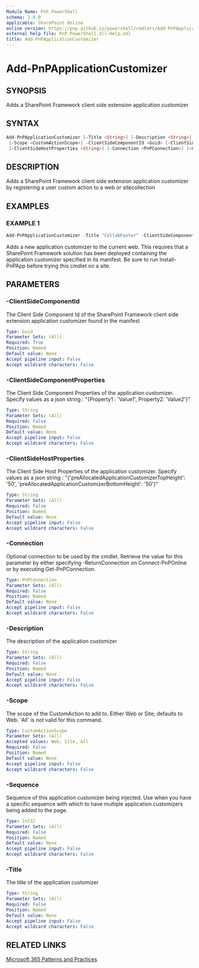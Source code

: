 ```yaml
---
Module Name: PnP.PowerShell
schema: 2.0.0
applicable: SharePoint Online
online version: https://pnp.github.io/powershell/cmdlets/Add-PnPApplicationCustomizer.html
external help file: PnP.PowerShell.dll-Help.xml
title: Add-PnPApplicationCustomizer
---
```

  
# Add-PnPApplicationCustomizer

## SYNOPSIS
Adds a SharePoint Framework client side extension application customizer

## SYNTAX

```powershell
Add-PnPApplicationCustomizer [-Title <String>] [-Description <String>] [-Sequence <Int32>]
 [-Scope <CustomActionScope>] -ClientSideComponentId <Guid> [-ClientSideComponentProperties <String>]
 [-ClientSideHostProperties <String>] [-Connection <PnPConnection>] [<CommonParameters>]
```

## DESCRIPTION
Adds a SharePoint Framework client side extension application customizer by registering a user custom action to a web or sitecollection

## EXAMPLES

### EXAMPLE 1
```powershell
Add-PnPApplicationCustomizer -Title "CollabFooter" -ClientSideComponentId c0ab3b94-8609-40cf-861e-2a1759170b43 -ClientSideComponentProperties "{`"sourceTermSet`":`"PnP-CollabFooter-SharedLinks`",`"personalItemsStorageProperty`":`"PnP-CollabFooter-MyLinks`"}
```

Adds a new application customizer to the current web. This requires that a SharePoint Framework solution has been deployed containing the application customizer specified in its manifest. Be sure to run Install-PnPApp before trying this cmdlet on a site.

## PARAMETERS

### -ClientSideComponentId
The Client Side Component Id of the SharePoint Framework client side extension application customizer found in the manifest

```yaml
Type: Guid
Parameter Sets: (All)
Required: True
Position: Named
Default value: None
Accept pipeline input: False
Accept wildcard characters: False
```

### -ClientSideComponentProperties
The Client Side Component Properties of the application customizer. Specify values as a json string : "{Property1 : 'Value1', Property2: 'Value2'}"

```yaml
Type: String
Parameter Sets: (All)
Required: False
Position: Named
Default value: None
Accept pipeline input: False
Accept wildcard characters: False
```

### -ClientSideHostProperties
The Client Side Host Properties of the application customizer. Specify values as a json string : "{'preAllocatedApplicationCustomizerTopHeight': '50', 'preAllocatedApplicationCustomizerBottomHeight': '50'}"

```yaml
Type: String
Parameter Sets: (All)
Required: False
Position: Named
Default value: None
Accept pipeline input: False
Accept wildcard characters: False
```

### -Connection
Optional connection to be used by the cmdlet. Retrieve the value for this parameter by either specifying -ReturnConnection on Connect-PnPOnline or by executing Get-PnPConnection.

```yaml
Type: PnPConnection
Parameter Sets: (All)
Required: False
Position: Named
Default value: None
Accept pipeline input: False
Accept wildcard characters: False
```

### -Description
The description of the application customizer

```yaml
Type: String
Parameter Sets: (All)
Required: False
Position: Named
Default value: None
Accept pipeline input: False
Accept wildcard characters: False
```

### -Scope
The scope of the CustomAction to add to. Either Web or Site; defaults to Web. 'All' is not valid for this command.

```yaml
Type: CustomActionScope
Parameter Sets: (All)
Accepted values: Web, Site, All
Required: False
Position: Named
Default value: None
Accept pipeline input: False
Accept wildcard characters: False
```

### -Sequence
Sequence of this application customizer being injected. Use when you have a specific sequence with which to have multiple application customizers being added to the page.

```yaml
Type: Int32
Parameter Sets: (All)
Required: False
Position: Named
Default value: None
Accept pipeline input: False
Accept wildcard characters: False
```

### -Title
The title of the application customizer

```yaml
Type: String
Parameter Sets: (All)
Required: False
Position: Named
Default value: None
Accept pipeline input: False
Accept wildcard characters: False
```

## RELATED LINKS

[Microsoft 365 Patterns and Practices](https://aka.ms/m365pnp)


